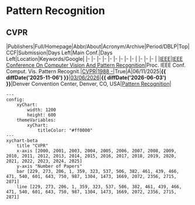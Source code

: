 # Pattern Recognition

## CVPR

|Publishers|Full/Homepage|Abbr/About|Acronym/Archive|Period/DBLP|Top|CCF|Submission|Days Left|Main Conf.|Days Left|Location|Keywords/Google|
|-         |-            |-         |-              |-          |-  |-  |-         |-        |          |-        |-       |-              |
|[IEEE](https://ieeexplore.ieee.org/)|[IEEE Conference On Computer Vision And Pattern Recognition](https://cvpr.thecvf.com/)|Proc. IEEE Conf. Comput. Vis. Pattern Recognit.|[CVPR](https://ieeexplore.ieee.org/xpl/conhome/1000147/all-proceedings)|[1988 -](https://dblp.org/db/conf/cvpr/index.html)|True|A|06/11/2025|**{{ diffDate('2025-11-06') }}**|[03/06/2026](https://cvpr.thecvf.com/Conferences/2026)|**{{ diffDate('2026-06-03') }}**|Denver Convention Center, Denver, CO, USA|[Pattern Recognition](https://www.google.com/search?q=Pattern+Recognition)|

```mermaid
---
config:
    xyChart:
        width: 1200
        height: 600
    themeVariables:
        xyChart:
            titleColor: "#ff0000"
---
xychart-beta
    title "CVPR"
    x-axis [2000, 2001, 2003, 2004, 2005, 2006, 2007, 2008, 2009, 2010, 2011, 2012, 2013, 2014, 2015, 2016, 2017, 2018, 2019, 2020, 2021, 2022, 2023, 2024, 2025]
    y-axis "Number of Papers"
    bar [229, 273, 206, 1, 359, 323, 537, 506, 382, 461, 439, 466, 471, 540, 601, 643, 750, 987, 1304, 1473, 1669, 2072, 2356, 2715, 2871]
    line [229, 273, 206, 1, 359, 323, 537, 506, 382, 461, 439, 466, 471, 540, 601, 643, 750, 987, 1304, 1473, 1669, 2072, 2356, 2715, 2871]
```

